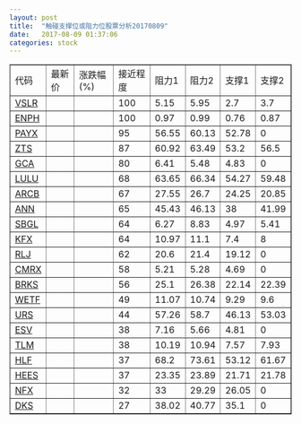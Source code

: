 ```yaml
---
layout: post
title:  "触碰支撑位或阻力位股票分析20170809"
date:   2017-08-09 01:37:06
categories: stock
---
```

<script type="text/javascript">
var stockList = []
stockList.push('gb_vslr');
stockList.push('gb_enph');
stockList.push('gb_payx');
stockList.push('gb_zts');
stockList.push('gb_gca');
stockList.push('gb_lulu');
stockList.push('gb_arcb');
stockList.push('gb_ann');
stockList.push('gb_sbgl');
stockList.push('gb_kfx');
stockList.push('gb_rlj');
stockList.push('gb_cmrx');
stockList.push('gb_brks');
stockList.push('gb_wetf');
stockList.push('gb_urs');
stockList.push('gb_esv');
stockList.push('gb_tlm');
stockList.push('gb_hlf');
stockList.push('gb_hees');
stockList.push('gb_nfx');
stockList.push('gb_dks');
</script>
<table border="1">
 <tr>
 <td>代码</td>
 <td>最新价</td>
 <td>涨跌幅(%)</td>
 <td>接近程度</td>
 <td>阻力1</td>
 <td>阻力2</td>
 <td>支撑1</td>
 <td>支撑2</td>
</tr>
  <tr id="vslr" class="red">
  <td><a href="http://stock.finance.sina.com.cn/usstock/quotes/VSLR.html" target="_blank">VSLR</a></td><td></td><td></td><td>100</td><td>5.15</td><td>5.95</td><td>2.7</td><td>3.7</td></tr>
  <tr id="enph" class="green">
  <td><a href="http://stock.finance.sina.com.cn/usstock/quotes/ENPH.html" target="_blank">ENPH</a></td><td></td><td></td><td>100</td><td>0.97</td><td>0.99</td><td>0.76</td><td>0.87</td></tr>
  <tr id="payx" class="red">
  <td><a href="http://stock.finance.sina.com.cn/usstock/quotes/PAYX.html" target="_blank">PAYX</a></td><td></td><td></td><td>95</td><td>56.55</td><td>60.13</td><td>52.78</td><td>0</td></tr>
  <tr id="zts" class="red">
  <td><a href="http://stock.finance.sina.com.cn/usstock/quotes/ZTS.html" target="_blank">ZTS</a></td><td></td><td></td><td>87</td><td>60.92</td><td>63.49</td><td>53.2</td><td>56.5</td></tr>
  <tr id="gca" class="green">
  <td><a href="http://stock.finance.sina.com.cn/usstock/quotes/GCA.html" target="_blank">GCA</a></td><td></td><td></td><td>80</td><td>6.41</td><td>5.48</td><td>4.83</td><td>0</td></tr>
  <tr id="lulu" class="red">
  <td><a href="http://stock.finance.sina.com.cn/usstock/quotes/LULU.html" target="_blank">LULU</a></td><td></td><td></td><td>68</td><td>63.65</td><td>66.34</td><td>54.27</td><td>59.48</td></tr>
  <tr id="arcb" class="red">
  <td><a href="http://stock.finance.sina.com.cn/usstock/quotes/ARCB.html" target="_blank">ARCB</a></td><td></td><td></td><td>67</td><td>27.55</td><td>26.7</td><td>24.25</td><td>20.85</td></tr>
  <tr id="ann" class="red">
  <td><a href="http://stock.finance.sina.com.cn/usstock/quotes/ANN.html" target="_blank">ANN</a></td><td></td><td></td><td>65</td><td>45.43</td><td>46.13</td><td>38</td><td>41.99</td></tr>
  <tr id="sbgl" class="green">
  <td><a href="http://stock.finance.sina.com.cn/usstock/quotes/SBGL.html" target="_blank">SBGL</a></td><td></td><td></td><td>64</td><td>6.27</td><td>8.83</td><td>4.97</td><td>5.41</td></tr>
  <tr id="kfx" class="green">
  <td><a href="http://stock.finance.sina.com.cn/usstock/quotes/KFX.html" target="_blank">KFX</a></td><td></td><td></td><td>64</td><td>10.97</td><td>11.1</td><td>7.4</td><td>8</td></tr>
  <tr id="rlj" class="red">
  <td><a href="http://stock.finance.sina.com.cn/usstock/quotes/RLJ.html" target="_blank">RLJ</a></td><td></td><td></td><td>62</td><td>20.6</td><td>21.4</td><td>19.12</td><td>0</td></tr>
  <tr id="cmrx" class="green">
  <td><a href="http://stock.finance.sina.com.cn/usstock/quotes/CMRX.html" target="_blank">CMRX</a></td><td></td><td></td><td>58</td><td>5.21</td><td>5.28</td><td>4.69</td><td>0</td></tr>
  <tr id="brks" class="red">
  <td><a href="http://stock.finance.sina.com.cn/usstock/quotes/BRKS.html" target="_blank">BRKS</a></td><td></td><td></td><td>56</td><td>25.1</td><td>26.38</td><td>22.14</td><td>22.39</td></tr>
  <tr id="wetf" class="green">
  <td><a href="http://stock.finance.sina.com.cn/usstock/quotes/WETF.html" target="_blank">WETF</a></td><td></td><td></td><td>49</td><td>11.07</td><td>10.74</td><td>9.29</td><td>9.6</td></tr>
  <tr id="urs" class="green">
  <td><a href="http://stock.finance.sina.com.cn/usstock/quotes/URS.html" target="_blank">URS</a></td><td></td><td></td><td>44</td><td>57.26</td><td>58.7</td><td>46.13</td><td>53.03</td></tr>
  <tr id="esv" class="green">
  <td><a href="http://stock.finance.sina.com.cn/usstock/quotes/ESV.html" target="_blank">ESV</a></td><td></td><td></td><td>38</td><td>7.16</td><td>5.66</td><td>4.81</td><td>0</td></tr>
  <tr id="tlm" class="green">
  <td><a href="http://stock.finance.sina.com.cn/usstock/quotes/TLM.html" target="_blank">TLM</a></td><td></td><td></td><td>38</td><td>10.19</td><td>10.94</td><td>7.57</td><td>7.93</td></tr>
  <tr id="hlf" class="red">
  <td><a href="http://stock.finance.sina.com.cn/usstock/quotes/HLF.html" target="_blank">HLF</a></td><td></td><td></td><td>37</td><td>68.2</td><td>73.61</td><td>53.12</td><td>61.67</td></tr>
  <tr id="hees" class="red">
  <td><a href="http://stock.finance.sina.com.cn/usstock/quotes/HEES.html" target="_blank">HEES</a></td><td></td><td></td><td>37</td><td>23.35</td><td>23.89</td><td>21.71</td><td>21.78</td></tr>
  <tr id="nfx" class="green">
  <td><a href="http://stock.finance.sina.com.cn/usstock/quotes/NFX.html" target="_blank">NFX</a></td><td></td><td></td><td>32</td><td>33</td><td>29.29</td><td>26.05</td><td>0</td></tr>
  <tr id="dks" class="red">
  <td><a href="http://stock.finance.sina.com.cn/usstock/quotes/DKS.html" target="_blank">DKS</a></td><td></td><td></td><td>27</td><td>38.02</td><td>40.77</td><td>35.1</td><td>0</td></tr>
</table>
